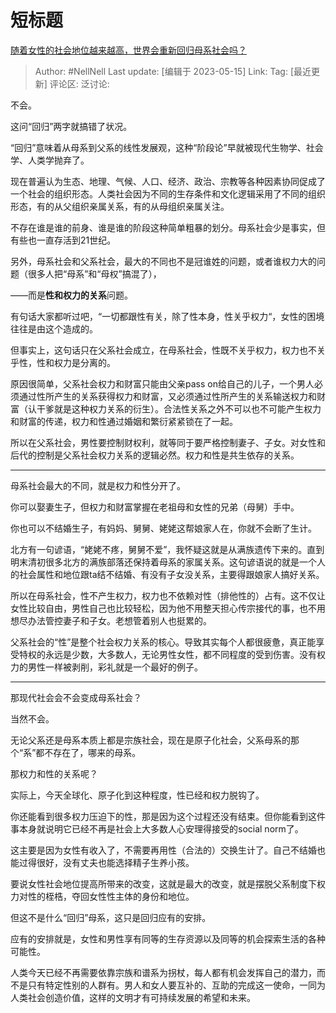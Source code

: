 # 短标题
[随着女性的社会地位越来越高，世界会重新回归母系社会吗？](https://www.zhihu.com/question/359075122/answer/3028558410)

> Author: #NellNell
> Last update: [编辑于 2023-05-15]
> Link:
> Tag: [最近更新]
> 评论区:
> 泛讨论:

不会。

这问“回归”两字就搞错了状况。

“回归”意味着从母系到父系的线性发展观，这种“阶段论”早就被现代生物学、社会学、人类学抛弃了。

现在普遍认为生态、地理、气候、人口、经济、政治、宗教等各种因素协同促成了一个社会的组织形态。人类社会因为不同的生存条件和文化逻辑采用了不同的组织形态，有的从父组织亲属关系，有的从母组织亲属关注。

不存在谁是谁的前身、谁是谁的阶段这种简单粗暴的划分。母系社会少是事实，但有些也一直存活到21世纪。

另外，母系社会和父系社会，最大的不同也不是冠谁姓的问题，或者谁权力大的问题（很多人把“母系”和“母权”搞混了），

——而是**性和权力的关系**问题。

有句话大家都听过吧，“一切都跟性有关，除了性本身，性关乎权力“，女性的困境往往是由这个造成的。

但事实上，这句话只在父系社会成立，在母系社会，性既不关乎权力，权力也不关乎性，性和权力是分离的。

原因很简单，父系社会权力和财富只能由父亲pass on给自己的儿子，一个男人必须通过性所产生的关系获得权力和财富，又必须通过性所产生的关系输送权力和财富（认干爹就是这种权力关系的衍生）。合法性关系之外不可以也不可能产生权力和财富的传递，权力和性通过婚姻和繁衍紧紧锁在了一起。

所以在父系社会，男性要控制财权利，就等同于要严格控制妻子、子女。对女性和后代的控制是父系社会权力关系的逻辑必然。权力和性是共生依存的关系。

--------------------

母系社会最大的不同，就是权力和性分开了。

你可以娶妻生子，但权力和财富掌握在老祖母和女性的兄弟（母舅）手中。

你也可以不结婚生子，有妈妈、舅舅、姥姥这帮娘家人在，你就不会断了生计。

北方有一句谚语，“姥姥不疼，舅舅不爱”，我怀疑这就是从满族遗传下来的。直到明末清初很多北方的满族部落还保持着母系的家属关系。这句谚语说的就是一个人的社会属性和地位跟ta结不结婚、有没有子女没关系，主要得跟娘家人搞好关系。

所以在母系社会，性不产生权力，权力也不依赖对性（排他性的）占有。这不仅让女性比较自由，男性自己也比较轻松，因为他不用整天担心传宗接代的事，也不用想尽办法管控妻子和子女。老想管着别人也挺累的。

父系社会的“性”是整个社会权力关系的核心。导致其实每个人都很疲惫，真正能享受特权的永远是少数，大多数人，无论男性女性，都不同程度的受到伤害。没有权力的男性一样被剥削，彩礼就是一个最好的例子。

--------------------

那现代社会会不会变成母系社会？

当然不会。

无论父系还是母系本质上都是宗族社会，现在是原子化社会，父系母系的那个“系”都不存在了，哪来的母系。

那权力和性的关系呢？

实际上，今天全球化、原子化到这种程度，性已经和权力脱钩了。

你还能看到很多权力压迫下的性，那是因为这个过程还没有结束。但你能看到这件事本身就说明它已经不再是社会上大多数人心安理得接受的social norm了。

这主要是因为女性有收入了，不需要再用性（合法的）交换生计了。自己不结婚也能过得很好，没有丈夫也能选择精子生养小孩。

要说女性社会地位提高所带来的改变，这就是最大的改变，就是摆脱父系制度下权力对性的桎梏，夺回女性性主体的身份和地位。

但这不是什么“回归”母系，这只是回归应有的安排。

应有的安排就是，女性和男性享有同等的生存资源以及同等的机会探索生活的各种可能性。

人类今天已经不再需要依靠宗族和谱系为拐杖，每人都有机会发挥自己的潜力，而不是只有特定性别的人群有。男人和女人要互补的、互助的完成这一使命，一同为人类社会创造价值，这样的文明才有可持续发展的希望和未来。